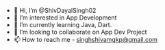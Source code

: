 - 👋 Hi, I’m @ShivDayalSingh02
- 👀 I’m interested in App Development
- 🌱 I’m currently learning Java, Dart.
- 💞️ I’m looking to collaborate on App Dev Project
- 📫 How to reach me - singhshivamgkp@gmail.com

<!---
ShivDayalSingh02/ShivDayalSingh02 is a ✨ special ✨ repository because its `README.md` (this file) appears on your GitHub profile.
You can click the Preview link to take a look at your changes.
--->
